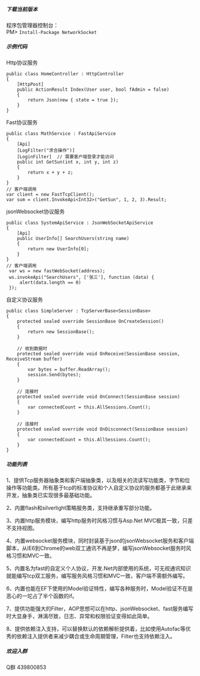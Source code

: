 ##### 下载当前版本
程序包管理器控制台：
<br>PM> `Install-Package NetworkSocket`

##### 示例代码
Http协议服务
```
public class HomeController : HttpController
{
    [HttpPost]
    public ActionResult Index(User user, bool fAdmin = false)
    {
        return Json(new { state = true });
    }
}
```
Fast协议服务
```
public class MathService : FastApiService
{
    [Api]
    [LogFilter("求合操作")]
    [LoginFilter]  // 需要客户端登录才能访问
    public int GetSun(int x, int y, int z)
    {
        return x + y + z;
    }
}
// 客户端调用
var client = new FastTcpClient();
var sum = client.InvokeApi<Int32>("GetSun", 1, 2, 3).Result;
```
jsonWebsocket协议服务
```
public class SystemApiService : JsonWebSocketApiService
{
    [Api]
    public UserInfo[] SearchUsers(string name)
    {
        return new UserInfo[0];
    }
}
// 客户端调用
 var ws = new fastWebSocket(address);
 ws.invokeApi("SearchUsers", ['张三'], function (data) {
     alert(data.length == 0)
 });
```
自定义协议服务
```
public class SimpleServer : TcpServerBase<SessionBase>
{
    protected sealed override SessionBase OnCreateSession()
    {
        return new SessionBase();
    }

    // 收到数据时
    protected sealed override void OnReceive(SessionBase session, ReceiveStream buffer)
    {
        var bytes = buffer.ReadArray();
        session.Send(bytes);
    }

    // 连接时
    protected sealed override void OnConnect(SessionBase session)
    {
        var connectedCount = this.AllSessions.Count();
    }

    // 连接时
    protected sealed override void OnDisconnect(SessionBase session)
    {
        var connectedCount = this.AllSessions.Count();
    }
}
```
##### 功能列表
1、提供Tcp服务器抽象类和客户端抽象类，以及相关的流读写功能类，字节和位操作等功能类。所有基于tcp的标准协议和个人自定义协议的服务都基于此继承来开发，抽象类已实现很多最基础功能。

2、内置flash和silverlight策略服务类，支持继承重写部分功能。

3、内置http服务模块，编写http服务时风格习惯与Asp.Net MVC极其一致，只差不支持视图。

4、内置websocket服务模块，同时封装基于json的jsonWebsocket服务和客户端脚本，从IE6到Chrome的web双工通讯不再是梦，编写jsonWebsocket服务时风格习惯和MVC一致。

5、内置名为fast的自定义个人协议，开发.Net内部使用的系统，可无视通讯知识就能编写tcp双工服务，编写服务风格习惯和MVC一致，客户端不需额外编写。

6、内置也能在EF下使用的Model验证特性，编写各种服务时，Model验证不在是恶心的一坨占了半个函数的if。

7、提供功能强大的Filter，AOP思想可以在http、jsonWebsocket、fast服务编写时大显身手，淋漓尽致，日志、异常和权限验证变得如此简单。

8、提供依赖注入支持，可以替换默认的依赖解析提供着，比如使用Autofac等优秀的依赖注入提供者来减少耦合或生命周期管理，Filter也支持依赖注入。

##### 欢迎入群
Q群 439800853


 
